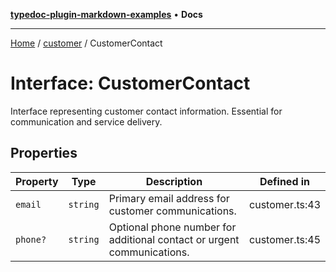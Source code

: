 [**typedoc-plugin-markdown-examples**](../../README.md) • **Docs**

***

[Home](../../README.md) / [customer](../README.md) / CustomerContact

# Interface: CustomerContact

Interface representing customer contact information.
Essential for communication and service delivery.

## Properties

| Property | Type | Description | Defined in |
| ------ | ------ | ------ | ------ |
| `email` | `string` | Primary email address for customer communications. | customer.ts:43 |
| `phone?` | `string` | Optional phone number for additional contact or urgent communications. | customer.ts:45 |
